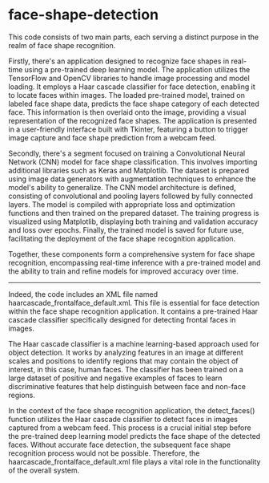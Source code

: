 # face-shape-detection

This code consists of two main parts, each serving a distinct purpose in the realm of face shape recognition.

Firstly, there's an application designed to recognize face shapes in real-time using a pre-trained deep learning model. The application utilizes the TensorFlow and OpenCV libraries to handle image processing and model loading. It employs a Haar cascade classifier for face detection, enabling it to locate faces within images. The loaded pre-trained model, trained on labeled face shape data, predicts the face shape category of each detected face. This information is then overlaid onto the image, providing a visual representation of the recognized face shapes. The application is presented in a user-friendly interface built with Tkinter, featuring a button to trigger image capture and face shape prediction from a webcam feed.

Secondly, there's a segment focused on training a Convolutional Neural Network (CNN) model for face shape classification. This involves importing additional libraries such as Keras and Matplotlib. The dataset is prepared using image data generators with augmentation techniques to enhance the model's ability to generalize. The CNN model architecture is defined, consisting of convolutional and pooling layers followed by fully connected layers. The model is compiled with appropriate loss and optimization functions and then trained on the prepared dataset. The training progress is visualized using Matplotlib, displaying both training and validation accuracy and loss over epochs. Finally, the trained model is saved for future use, facilitating the deployment of the face shape recognition application.

Together, these components form a comprehensive system for face shape recognition, encompassing real-time inference with a pre-trained model and the ability to train and refine models for improved accuracy over time.

---------------------------------------------------------------------------------------------------------------------------------------------------------------------------------------------------------------------

Indeed, the code includes an XML file named haarcascade_frontalface_default.xml. This file is essential for face detection within the face shape recognition application. It contains a pre-trained Haar cascade classifier specifically designed for detecting frontal faces in images.

The Haar cascade classifier is a machine learning-based approach used for object detection. It works by analyzing features in an image at different scales and positions to identify regions that may contain the object of interest, in this case, human faces. The classifier has been trained on a large dataset of positive and negative examples of faces to learn discriminative features that help distinguish between face and non-face regions.

In the context of the face shape recognition application, the detect_faces() function utilizes the Haar cascade classifier to detect faces in images captured from a webcam feed. This process is a crucial initial step before the pre-trained deep learning model predicts the face shape of the detected faces. Without accurate face detection, the subsequent face shape recognition process would not be possible. Therefore, the haarcascade_frontalface_default.xml file plays a vital role in the functionality of the overall system.
